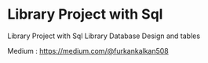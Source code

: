 #  Library Project with Sql
  Library Project with Sql
Library Database Design and tables

Medium : 
https://medium.com/@furkankalkan508
